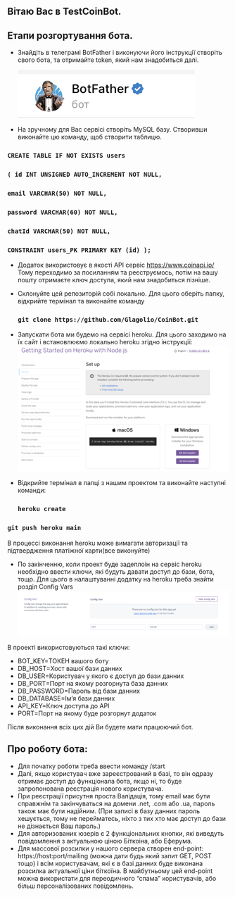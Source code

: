 ## Вітаю Вас в TestCoinBot.

## Етапи розгортування бота.

- Знайдіть в телеграмі BotFather і виконуючи його інструкції створіть свого бота, та отримайте token, який нам знадобиться далі.

  <img src='https://github.com/Glagolio/CoinBot/blob/main/assets/bot.png'>

- На зручному для Вас сервісі створіть MySQL базу.
  Створивши виконайте цю команду, щоб створити таблицю.

### `CREATE TABLE IF NOT EXISTS users`
### `( id INT UNSIGNED AUTO_INCREMENT NOT NULL,` 
### `email VARCHAR(50) NOT NULL,`
### `password VARCHAR(60) NOT NULL,`  
### `chatId VARCHAR(50) NOT NULL,`
### `CONSTRAINT users_PK PRIMARY KEY (id) );`

- Додаток використовує в якості API сервіс https://www.coinapi.io/
  Тому переходимо за посиланням та реєструємось, потім на вашу пошту отримаєте ключ доступа, який нам знадобиться пізніше.

- Склонуйте цей репозиторій собі локально.
  Для цього оберіть папку, відкрийте термінал та виконайте команду <br>
  ### `git clone https://github.com/Glagolio/CoinBot.git`

- Запускати бота ми будемо на сервісі heroku.
  Для цього заходимо на їх сайт і встановлюємо локально heroku згідно інструкції:
  <img src='https://github.com/Glagolio/CoinBot/blob/main/assets/download.png'>

- Відкрийте термінал в папці з нашим проектом та виконайте наступні команди: <br>
  ### `heroku create` <br>
 ### `git push heroku main` <br>
  В процессі виконання heroku може вимагати авторизації та підтвердження платіжної карти(все виконуйте)

- По закінченню, коли проект буде задеплоін на сервіс heroku необхідно ввести ключи, які будуть давати доступ до бази, бота, тощо.
  Для цього в налаштуванні додатку на heroku треба знайти розділ Config Vars
  <img src='https://github.com/Glagolio/CoinBot/blob/main/assets/keys.png'>

В проекті використовуються такі ключи:

- BOT_KEY=ТОКЕН вашого боту
- DB_HOST=Хост вашої бази данних
- DB_USER=Користувач у якого є доступ до бази данних
- DB_PORT=Порт на якому розгорнута база данних
- DB_PASSWORD=Пароль від бази данних
- DB_DATABASE=Ім’я бази данних
- API_KEY=Ключ доступа до API
- PORT=Порт на якому буде розгорнут додаток

Після виконання всіх цих дій Ви будете мати працюючий бот.

## Про роботу бота:

- Для початку роботи треба ввести команду /start
- Далі, якщо користувач вже зареєстрований в базі, то він одразу отримає доступ до функціонала бота, якщо ні, то буде запропонована реєстрація нового користувача.
- При реєстрації присутня проста Валідація, тому email має бути справжнім та закінчуваться на домени .net, .com або .ua, пароль також має бути надійним. (При записі в базу данних пароль хешується, тому не перейматесь, ніхто з тих хто має доступ до бази не дізнається Ваш пароль.)
- Для авторизованих юзерів є 2 функціональних кнопки, які виведуть повідомлення з актуальною ціною Біткоіна, або Еферума.
- Для массової розсилки у нашого сервера створен end-point:
  https://host:port/mailing (можна дати будь який запит GET, POST тощо) і всім користувачам, які є в базі данних буде виконана розсилка актуальної ціни біткоїна. В майбутньому цей end-point можна використати для переодичного “спама” користувачів, або більш персоналізованих повідомлень.
